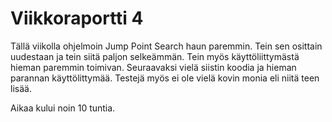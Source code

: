 # Viikkoraportti 4

Tällä viikolla ohjelmoin Jump Point Search haun paremmin. Tein sen osittain uudestaan ja tein siitä paljon selkeämmän. Tein myös käyttöliittymästä hieman paremmin toimivan. Seuraavaksi vielä siistin koodia ja hieman parannan käyttölittymää. Testejä myös ei ole vielä kovin monia eli niitä teen lisää.

Aikaa kului noin 10 tuntia.